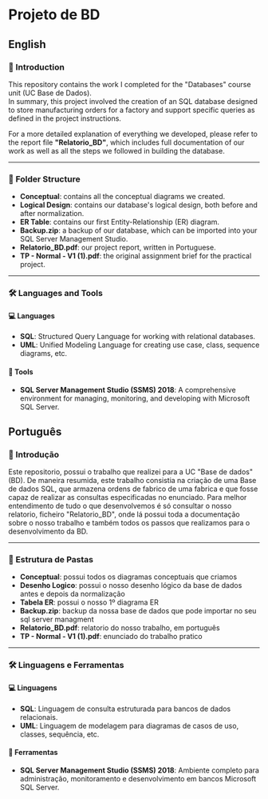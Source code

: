 # Projeto de BD

## English
### 📌 Introduction

This repository contains the work I completed for the "Databases" course unit (UC Base de Dados).  
In summary, this project involved the creation of an SQL database designed to store manufacturing orders for a factory and support specific queries as defined in the project instructions.

For a more detailed explanation of everything we developed, please refer to the report file **"Relatorio_BD"**, which includes full documentation of our work as well as all the steps we followed in building the database.

---
### 📁 Folder Structure
- **Conceptual**: contains all the conceptual diagrams we created.  
- **Logical Design**: contains our database's logical design, both before and after normalization.  
- **ER Table**: contains our first Entity-Relationship (ER) diagram.  
- **Backup.zip**: a backup of our database, which can be imported into your SQL Server Management Studio.  
- **Relatorio_BD.pdf**: our project report, written in Portuguese.  
- **TP - Normal - V1 (1).pdf**: the original assignment brief for the practical project.

---
### 🛠️ Languages and Tools

#### 💻 Languages
- **SQL**: Structured Query Language for working with relational databases.  
- **UML**: Unified Modeling Language for creating use case, class, sequence diagrams, etc.

#### 🧰 Tools
- **SQL Server Management Studio (SSMS) 2018**: A comprehensive environment for managing, monitoring, and developing with Microsoft SQL Server.

## Português

### 📌 Introdução
Este repositorio, possui o trabalho que realizei para a UC "Base de dados" (BD).
De maneira resumida, este trabalho consistia na criação de uma Base de dados SQL, que armazena ordens de fabrico de uma fabrica e que fosse capaz de realizar as consultas especificadas no enunciado. Para melhor entendimento de tudo o que desenvolvemos é só consultar o nosso relatorio, ficheiro "Relatorio_BD", onde lá possui toda a documentação sobre o nosso trabalho e também todos os passos que realizamos para o desenvolvimento da BD.


---
### 📁 Estrutura de Pastas
- **Conceptual**: possui todos os diagramas conceptuais que criamos
- **Desenho Logico**: possui o nosso desenho lógico da base de dados antes e depois da normalização
- **Tabela ER**: possui o nosso 1º diagrama ER
- **Backup.zip**: backup da nossa base de dados que pode importar no seu sql server managment
- **Relatorio_BD.pdf**: relatorio do nosso trabalho, em português
- **TP - Normal - V1 (1).pdf**: enunciado do trabalho pratico

---
### 🛠️ Linguagens e Ferramentas
#### 💻 Linguagens
- **SQL**: Linguagem de consulta estruturada para bancos de dados relacionais.  
- **UML**: Linguagem de modelagem para diagramas de casos de uso, classes, sequência, etc.  

#### 🧰 Ferramentas
- **SQL Server Management Studio (SSMS) 2018**: Ambiente completo para administração, monitoramento e desenvolvimento em bancos Microsoft SQL Server.  
